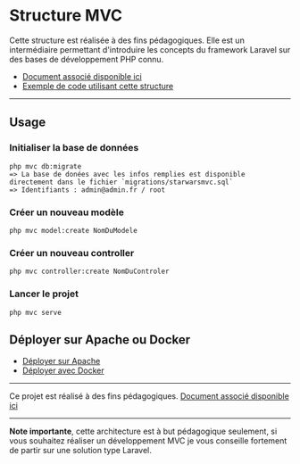 # Structure MVC

Cette structure est réalisée à des fins pédagogiques. Elle est un intermédiaire permettant d'introduire les concepts du
framework Laravel sur des bases de développement PHP connu.

- [Document associé disponible ici](https://cours.brosseau.ovh/tp/php/mvc/tp1.html)
- [Exemple de code utilisant cette structure](https://github.com/c4software/demo-structure-mvc-video/)

---

## Usage

### Initialiser la base de données

```shell
php mvc db:migrate
=> La base de donées avec les infos remplies est disponible directement dans le fichier `migrations/starwarsmvc.sql`
=> Identifiants : admin@admin.fr / root
```

### Créer un nouveau modèle

```shell
php mvc model:create NomDuModele
```

### Créer un nouveau controller

```shell
php mvc controller:create NomDuControler
```

### Lancer le projet

```shell
php mvc serve
```

## Déployer sur Apache ou Docker

- [Déployer sur Apache](https://cours.brosseau.ovh/tp/ops/mini-mvc-sample/deployer-mini-mvc-sample.html)
- [Déployer avec Docker](https://cours.brosseau.ovh/tp/ops/mini-mvc-sample/mini-mvc-sample-docker.html)

---

Ce projet est réalisé à des fins pédagogiques. [Document associé disponible ici](https://cours.brosseau.ovh/tp/php/mvc/tp1.html)

---

**Note importante**, cette architecture est à but pédagogique seulement, si vous souhaitez réaliser un développement MVC je vous conseille fortement de partir sur une solution type Laravel.
